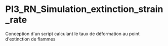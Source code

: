 # PI3_RN_Simulation_extinction_strain_rate
Conception d'un script calculant le taux de déformation au point d'extinction de flammes
